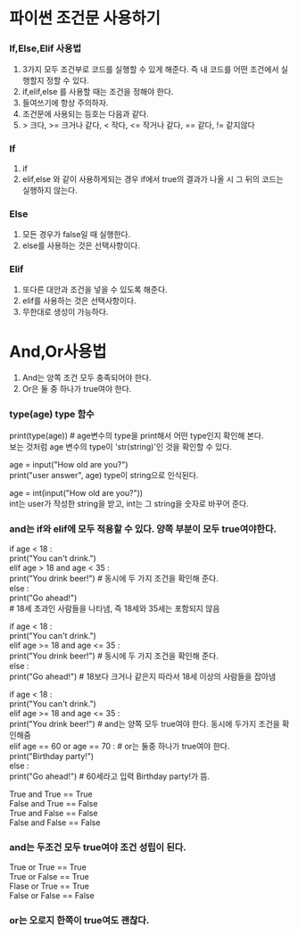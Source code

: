 # 파이썬 조건문 사용하기

### If,Else,Elif 사용법

1. 3가지 모두 조건부로 코드를 실행할 수 있게 해준다. 즉 내 코드를 어떤 조건에서 실행할지 정할 수 있다.
2. if,elif,else 를 사용할 때는 조건을 정해야 한다.
3. 들여쓰기에 항상 주의하자.
4. 조건문에 사용되는 등호는 다음과 같다.
5. \> 크다, >= 크거나 같다, < 작다, <= 작거나 같다, == 같다, != 같지않다

### If

1. if
2. elif,else 와 같이 사용하게되는 경우 if에서 true의 결과가 나올 시 그 뒤의 코드는 실행하지 않는다.

### Else

1. 모든 경우가 false일 때 실행한다.
2. else를 사용하는 것은 선택사항이다.

### Elif

1. 또다른 대안과 조건을 넣을 수 있도록 해준다.
2. elif를 사용하는 것은 선택사항이다.
3. 무한대로 생성이 가능하다.

# And,Or사용법

1. And는 양쪽 조건 모두 충족되어야 한다.
2. Or은 둘 중 하나가 true여야 한다.

### type(age) type 함수

print(type(age)) # age변수의 type을 print해서 어떤 type인지 확인해 본다.<br/>
보는 것처럼 age 변수의 type이 'str(string)'인 것을 확인할 수 있다.<br/>

age = input("How old are you?")<br/>
print("user answer", age) type이 string으로 인식된다.<br/>

age = int(input("How old are you?"))<br/>
int는 user가 작성한 string을 받고, int는 그 string을 숫자로 바꾸어 준다.<br/>

### and는 if와 elif에 모두 적용할 수 있다. 양쪽 부분이 모두 true여야한다.

if age < 18 :<br/>
print("You can't drink.")<br/>
elif age > 18 and age < 35 :<br/>
print("You drink beer!") # 동시에 두 가지 조건을 확인해 준다.<br/>
else :<br/>
print("Go ahead!") <br/># 18세 초과인 사람들을 나타냄, 즉 18세와 35세는 포함되지 않음<br/>

if age < 18 :<br/>
print("You can't drink.")<br/>
elif age >= 18 and age <= 35 :<br/>
print("You drink beer!") # 동시에 두 가지 조건을 확인해 준다.<br/>
else :<br/>
print("Go ahead!") # 18보다 크거나 같은지 따라서 18세 이상의 사람들을 잡아냄<br/>

if age < 18 :<br/>
print("You can't drink.")<br/>
elif age >= 18 and age <= 35 :<br/>
print("You drink beer!") # and는 양쪽 모두 true여야 한다. 동시에 두가지 조건을 확인해줌<br/>
elif age == 60 or age == 70 : # or는 둘중 하나가 true여야 한다.<br/>
print("Birthday party!")<br/>
else :<br/>
print("Go ahead!") # 60세라고 입력 Birthday party!가 뜸.<br/>

True and True == True<br/>
False and True == False<br/>
True and False == False<br/>
False and False == False<br/>

### and는 두조건 모두 true여야 조건 성립이 된다.

True or True == True<br/>
True or False == True<br/>
Flase or True == True<br/>
False or False == False<br/>

### or는 오로지 한쪽이 true여도 괜찮다.

